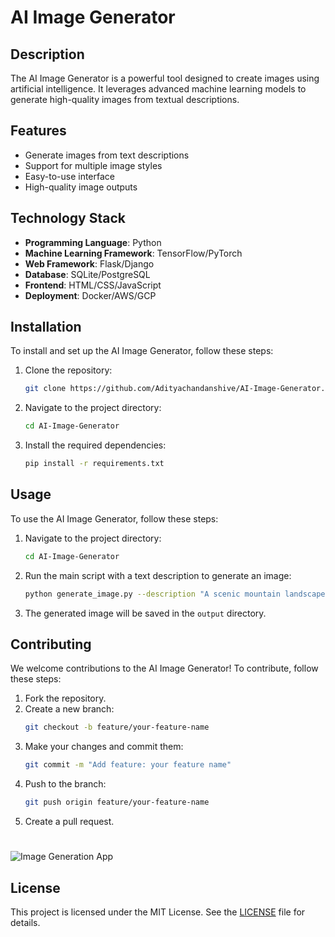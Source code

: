 # AI Image Generator

## Description

The AI Image Generator is a powerful tool designed to create images using artificial intelligence. It leverages advanced machine learning models to generate high-quality images from textual descriptions.

## Features

- Generate images from text descriptions
- Support for multiple image styles
- Easy-to-use interface
- High-quality image outputs

## Technology Stack

- **Programming Language**: Python
- **Machine Learning Framework**: TensorFlow/PyTorch
- **Web Framework**: Flask/Django
- **Database**: SQLite/PostgreSQL
- **Frontend**: HTML/CSS/JavaScript
- **Deployment**: Docker/AWS/GCP

## Installation

To install and set up the AI Image Generator, follow these steps:

1. Clone the repository:
    ```sh
    git clone https://github.com/Adityachandanshive/AI-Image-Generator.git
    ```
2. Navigate to the project directory:
    ```sh
    cd AI-Image-Generator
    ```
3. Install the required dependencies:
    ```sh
    pip install -r requirements.txt
    ```

## Usage

To use the AI Image Generator, follow these steps:

1. Navigate to the project directory:
    ```sh
    cd AI-Image-Generator
    ```
2. Run the main script with a text description to generate an image:
    ```sh
    python generate_image.py --description "A scenic mountain landscape"
    ```
3. The generated image will be saved in the `output` directory.

## Contributing

We welcome contributions to the AI Image Generator! To contribute, follow these steps:

1. Fork the repository.
2. Create a new branch:
    ```sh
    git checkout -b feature/your-feature-name
    ```
3. Make your changes and commit them:
    ```sh
    git commit -m "Add feature: your feature name"
    ```
4. Push to the branch:
    ```sh
    git push origin feature/your-feature-name
    ```
5. Create a pull request.

# 
![Image Generation App](https://i.ibb.co/p0f27C2/Thumbnail-9.png)

## License

This project is licensed under the MIT License. See the [LICENSE](LICENSE) file for details.

